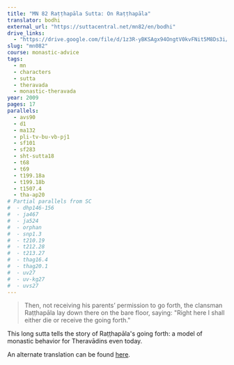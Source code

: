```yaml
---
title: "MN 82 Raṭṭhapāla Sutta: On Raṭṭhapāla"
translator: bodhi
external_url: "https://suttacentral.net/mn82/en/bodhi"
drive_links:
  - "https://drive.google.com/file/d/1z3R-yBKSAgx94OngtV0kvFNit5M8Ds3i/view?usp=drivesdk"
slug: "mn082"
course: monastic-advice
tags:
  - mn
  - characters
  - sutta
  - theravada
  - monastic-theravada
year: 2009
pages: 17
parallels:
  - avs90
  - d1
  - ma132
  - pli-tv-bu-vb-pj1
  - sf101
  - sf283
  - sht-sutta18
  - t68
  - t69
  - t199.18a
  - t199.18b
  - t1507.4
  - tha-ap20
# Partial parallels from SC
#  - dhp146-156
#  - ja467
#  - ja524
#  - orphan
#  - snp1.3
#  - t210.19
#  - t212.28
#  - t213.27
#  - thag16.4
#  - thag20.1
#  - uv27
#  - uv-kg27
#  - uvs27
---
```


> Then, not receiving his parents’ permission to go forth, the clansman Raṭṭhapāla lay down there on the bare floor, saying: "Right here I shall either die or receive the going forth."

This long sutta tells the story of Raṭṭhapāla's going forth: a model of monastic behavior for Theravādins even today.

An alternate translation can be found [here](/content/booklets/ratthapala-sutta_nyanamoli).
